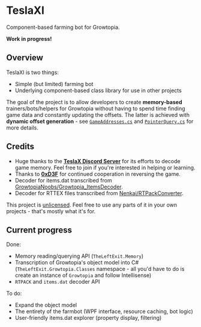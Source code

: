 # TeslaXI
Component-based farming bot for Growtopia.

**Work in progress!**

## Overview
TeslaXI is two things:
 - Simple (but limited) farming bot
 - Underlying component-based class library for use in other projects

The goal of the project is to allow developers to create **memory-based** trainers/bots/helpers for Growtopia without having to spend time finding game data and constantly updating the offsets. The latter is achieved with **dynamic offset generation** - see [`GameAddresses.cs`](https://github.com/TheLeftExit/TeslaXI/blob/master/TheLeftExit.Growtopia/GameAddresses.cs) and [`PointerQuery.cs`](https://github.com/TheLeftExit/TeslaXI/blob/master/TheLeftExit.Memory/PointerQuery.cs) for more details.

## Credits
 - Huge thanks to the [**TeslaX Discord Server**](https://discord.gg/Px457A4fh4) for its efforts to decode game memory. Feel free to join if you're interested in helping or learning.
 - Thanks to [**0xD3F**](https://github.com/DefaultO) for continued cooperation in reversing the game.
 - Decoder for items.dat transcribed from [GrowtopiaNoobs/Growtopia_ItemsDecoder](https://github.com/GrowtopiaNoobs/Growtopia_ItemsDecoder).
 - Decoder for RTTEX files transcribed from [Nenkai/RTPackConverter](https://github.com/Nenkai/RTPackConverter).
 
This project is [unlicensed](https://unlicense.org/). Feel free to use any parts of it in your own projects - that's mostly what it's for.

## Current progress
Done:
 - Memory reading/querying API (`TheLeftExit.Memory`)
 - Transcription of Growtopia's object model into C# (`TheLeftExit.Growtopia.Classes` namespace - all you'd have to do is create an instance of `Growtopia` and follow Intellisense)
 - `RTPACK` and `items.dat` decoder API
 
To do:
 - Expand the object model
 - The entirety of the farmbot (WPF interface, resource caching, bot logic)
 - User-friendly items.dat explorer (property display, filtering)